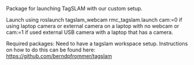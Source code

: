 Package for launching TagSLAM with our custom setup.

Launch using roslaunch tagslam_webcam rmc_tagslam.launch cam:=0 if using laptop camera or external camera on a laptop with no webcam or cam:=1 if used external USB camera with a laptop that has a camera.

Required packages:
	Need to have a tagslam workspace setup. Instructions on how to do this can be found here:
	https://github.com/berndpfrommer/tagslam
